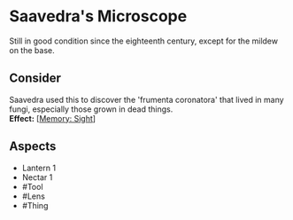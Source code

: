 # Saavedra's Microscope
Still in good condition since the eighteenth century, except for the mildew on the base.
## Consider
Saavedra used this to discover the 'frumenta coronatora' that lived in many fungi, especially those grown in dead things. <br>**Effect:** [[Memory: Sight](https://uadaf.theevilroot.xyz/rowenarium/element/mem.sight)]
## Aspects
- Lantern 1
- Nectar 1
- #Tool 
- #Lens
- #Thing